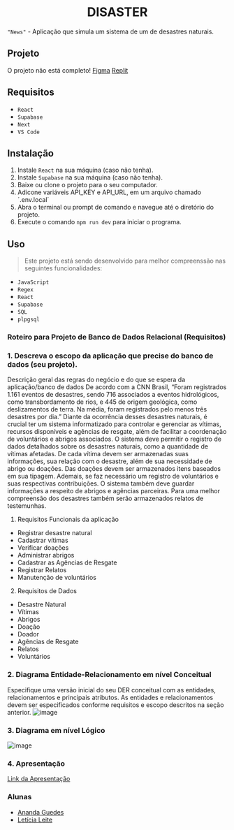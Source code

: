 <h1 align="center">DISASTER</h1>

`"News"` - Aplicação que simula um sistema de um de desastres naturais. 

## Projeto
O projeto não está completo!
[Figma](https://www.figma.com/proto/GfJj1OcpbLFdcacud3tjMJ/Disaster?node-id=0-1&t=ScnaJCYNNuzUwkCP-1)
[Replit]()

## Requisitos
+ `React`
+ `Supabase`
+ `Next`
+ `VS Code`

## Instalação
1. Instale `React` na sua máquina (caso não tenha).
2. Instale `Supabase` na sua máquina (caso não tenha).
3. Baixe ou clone o projeto para o seu computador.
4. Adicone variáveis API_KEY e API_URL, em um arquivo chamado ´.env.local´
5. Abra o terminal ou prompt de comando e navegue até o diretório do projeto.
6. Execute o comando `npm run dev` para iniciar o programa.

## Uso
> Este projeto está sendo desenvolvido para melhor compreenssão nas seguintes funcionalidades:
+ `JavaScript`
+ `Regex`
+ `React`
+ `Supabase`
+ `SQL`
+ `plpgsql`


### Roteiro para Projeto de Banco de Dados Relacional (Requisitos)
### 1.  Descreva o escopo da aplicação que precise do banco de dados (seu projeto).
   Descrição geral das regras do negócio e do que se espera da aplicação/banco de dados
De acordo com a CNN Brasil, “Foram registrados 1.161 eventos de desastres, sendo 716 associados a eventos hidrológicos, como transbordamento de rios, e 445 de origem geológica, como deslizamentos de terra. Na média, foram registrados pelo menos três desastres por dia.”
Diante da ocorrência desses desastres naturais, é crucial ter um sistema informatizado para controlar e gerenciar as vítimas, recursos disponíveis e agências de resgate, além de facilitar a coordenação de voluntários e abrigos associados.
O sistema deve permitir o registro de dados detalhados sobre os desastres naturais, como a quantidade de vítimas afetadas. De cada vítima devem ser armazenadas suas informações, sua relação com o desastre, além de sua necessidade de abrigo ou doações. Das doações devem ser armazenados itens baseados em sua tipagem. Ademais, se faz necessário um registro de voluntários e suas respectivas contribuições. O sistema também deve guardar informações a respeito de abrigos e agências parceiras. Para uma melhor compreensão dos desastres também serão armazenados relatos de testemunhas.

1. Requisitos Funcionais da aplicação
+ Registrar desastre natural
+ Cadastrar vítimas
+ Verificar doações
+ Administrar abrigos
+ Cadastrar as Agências de Resgate
+ Registrar Relatos
+ Manutenção de voluntários
2. Requisitos de Dados
+ Desastre Natural
+ Vítimas 
+ Abrigos 
+ Doação 
+ Doador 
+ Agências de Resgate
+ Relatos 
+ Voluntários 


### 2. 	Diagrama Entidade-Relacionamento em nível Conceitual 
Especifique uma versão inicial do seu DER conceitual com as entidades, relacionamentos e principais atributos. As entidades e relacionamentos devem ser especificados conforme requisitos e escopo descritos na seção anterior.
![image](https://github.com/user-attachments/assets/9bfbc946-534c-44bc-a80b-a1ce726f0d76)

### 3. 	Diagrama em nível Lógico
![image](https://github.com/user-attachments/assets/fd511d87-ab90-476e-a78a-4fc62c33254c)


### 4. Apresentação 
[Link da Apresentação](https://docs.google.com/presentation/d/10J5DkW3M3-hAtSzzY8U_MRPrAJAU2ixy63SGctiw-Wk/edit?usp=sharing)

### Alunas

- [Ananda Guedes](https://github.com/agu3des)
- [Letícia Leite](https://github.com/l-e-t-i-c-i-a)
